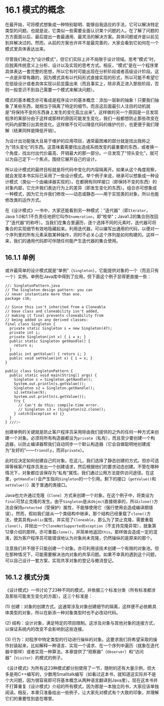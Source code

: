 # 16.1 模式的概念

在最开始，可将模式想象成一种特别聪明、能够自我适应的手法，它可以解决特定类型的问题。也就是说，它类似一些需要全面认识某个问题的人。在了解了问题的方方面面以后，最后提出一套最通用、最灵活的解决方案。具体问题或许是以前见到并解决过的。然而，从前的方案也许并不是最完善的，大家会看到它如何在一个模式里具体表达出来。

尽管我们称之为“设计模式”，但它们实际上并不局限于设计领域。思考“模式”时，应脱离传统意义上分析、设计以及实现的思考方式。相反，“模式”是在一个程序里具体表达一套完整的思想，所以它有时可能出现在分析阶段或者高级设计阶段。这一点是非常有趣的，因为模式具有以代码形式直接实现的形式，所以可能不希望它在低级设计或者具体实现以前显露出来（而且事实上，除非真正进入那些阶段，否则一般意识不到自己需要一个模式来解决问题）。

模式的基本概念亦可看成是程序设计的基本概念：添加一层新的抽象！只要我们抽象了某些东西，就相当于隔离了特定的细节。而且这后面最引人注目的动机就是“将保持不变的东西身上发生的变化孤立出来”。这样做的另一个原因是一旦发现程序的某部分由于这样或那样的原因可能发生变化，我们一般都想防止那些改变在代码内部繁衍出其他变化。这样做不仅可以降低代码的维护代价，也更便于我们理解（结果同样是降低开销）。

为设计出功能强大且易于维护的应用项目，通常最困难的部分就是找出我称之为“领头变化”的东西。这意味着需要找出造成系统改变的最重要的东西，或者换一个角度，找出付出代价最高、开销最大的那一部分。一旦发现了“领头变化”，就可以为自己定下一个焦点，围绕它展开自己的设计。

所以设计模式的最终目标就是将代码中变化的内容隔离开。如果从这个角度观察，就会发现本书实际已采用了一些设计模式。举个例子来说，继承可以想象成一种设计模式（类似一个由编译器实现的）。在都拥有同样接口（即保持不变的东西）的对象内部，它允许我们表达行为上的差异（即发生变化的东西）。组合亦可想象成一种模式，因为它允许我们修改——动态或静态——用于实现类的对象，所以也能修改类的运作方式。

在《设计模式》一书中，大家还能看到另一种模式：“迭代器”（即`Iterator`，Java 1.0和1.1不负责任地把它叫作`Enumeration`，即“枚举”；Java1.2的集合则改回了“迭代器”的称呼）。当我们在集合里遍历，逐个选择不同的元素时，迭代器可将集合的实现细节有效地隐藏起来。利用迭代器，可以编写出通用的代码，以便对一个序列里的所有元素采取某种操作，同时不必关心这个序列是如何构建的。这样一来，我们的通用代码即可伴随任何能产生迭代器的集合使用。

## 16.1.1 单例

或许最简单的设计模式就是“单例”（`Singleton`），它能提供对象的一个（而且只有一个）实例。单例在Java库中得到了应用，但下面这个例子显得更直接一些：

```text
//: SingletonPattern.java
// The Singleton design pattern: you can
// never instantiate more than one.
package c16;

// Since this isn't inherited from a Cloneable
// base class and cloneability isn't added,
// making it final prevents cloneability from
// being added in any derived classes:
final class Singleton {
  private static Singleton s = new Singleton(47);
  private int i;
  private Singleton(int x) { i = x; }
  public static Singleton getHandle() {
    return s;
  }
  public int getValue() { return i; }
  public void setValue(int x) { i = x; }
}

public class SingletonPattern {
  public static void main(String[] args) {
    Singleton s = Singleton.getHandle();
    System.out.println(s.getValue());
    Singleton s2 = Singleton.getHandle();
    s2.setValue(9);
    System.out.println(s.getValue());
    try {
      // Can't do this: compile-time error.
      // Singleton s3 = (Singleton)s2.clone();
    } catch(Exception e) {}
  }
} ///:~
```

创建单例的关键就是防止客户程序员采用除由我们提供的之外的任何一种方式来创建一个对象。必须将所有构造器都设为`private`（私有），而且至少要创建一个构造器，以防止编译器帮我们自动同步一个默认构造器（它会自做聪明地创建成为“友好的”——`friendly`，而非`private`）。

此时应决定如何创建自己的对象。在这儿，我们选择了静态创建的方式。但亦可选择等候客户程序员发出一个创建请求，然后根据他们的要求动态创建。不管在哪种情况下，对象都应该保存为“私有”属性。我们通过公用方法提供访问途径。在这里，`getHandle()`会产生指向`Singleton`的一个引用。剩下的接口（`getValue()`和`setValue()`）属于普通的类接口。

Java也允许通过克隆（`Clone`）方式来创建一个对象。在这个例子中，将类设为`final`可禁止克隆的发生。由于`Singleton`是从`Object`直接继承的，所以`clone()`方法会保持`protected`（受保护）属性，不能够使用它（强行使用会造成编译期错误）。然而，假如我们是从一个类结构中继承，那个结构已经重载了`clone()`方法，使其具有`public`属性，并实现了`Cloneable`，那么为了禁止克隆，需要重载`clone()`，并抛出一个`CloneNotSupportedException`（不支持克隆异常），就象第12章介绍的那样。亦可重载`clone()`，并简单地返回`this`。那样做会造成一定的混淆，因为客户程序员可能错误地认为对象尚未克隆，仍然操纵的是原来的那个。

注意我们并不限于只能创建一个对象。亦可利用该技术创建一个有限的对象池。但在那种情况下，可能需要解决池内对象的共享问题。如果不幸真的遇到这个问题，可以自己设计一套方案，实现共享对象的登记与撤消登记。

## 16.1.2 模式分类

《设计模式》一书讨论了23种不同的模式，并依据三个标准分类（所有标准都涉及那些可能发生变化的方面）。这三个标准是：

\(1\) 创建：对象的创建方式。这通常涉及对象创建细节的隔离，这样便不必依赖具体类型的对象，所以在新添一种对象类型时也不必改动代码。

\(2\) 结构：设计对象，满足特定的项目限制。这涉及对象与其他对象的连接方式，以保证系统内的改变不会影响到这些连接。

\(3\) 行为：对程序中特定类型的行动进行操纵的对象。这要求我们将希望采取的操作封装起来，比如解释一种语言、实现一个请求、在一个序列中遍历（就象在迭代器中那样）或者实现一种算法。本章提供了“观察器”（`Observer`）和“访问器”（`Visitor`）的模式的例子。

《设计模式》为所有这23种模式都分别使用了一节，随附的还有大量示例，但大多是用C++编写的，少数用Smalltalk编写（如看过这本书，就知道这实际并不是个大问题，因为很容易即可将基本概念从两种语言翻译到Java里）。现在这本书并不打算重复《设计模式》介绍的所有模式，因为那是一本独立的书，大家应该单独阅读。相反，本章只准备给出一些例子，让大家先对模式有个大致的印象，并理解它们的重要性到底在哪里。

